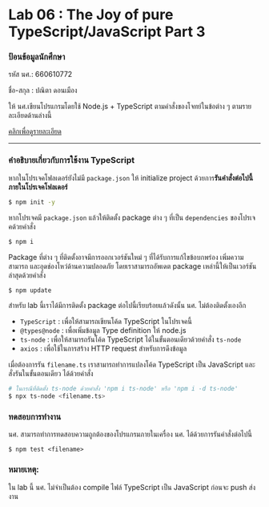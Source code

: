 # Lab 06 : The Joy of pure TypeScript/JavaScript Part 3

### ป้อนข้อมูลนักศึกษา

รหัส นศ.: 660610772

ชื่อ-สกุล : ปณิตา ดอนเมือง

ให้ นศ.เขียนโปรแกรมโดยใช้ Node.js + TypeScript ตามคำสั่งของโจทย์ในข้อต่าง ๆ ตามรายละเอียดด้านล่างนี้

[คลิกเพื่อดูรายละเอียด](https://o365cmu-my.sharepoint.com/:b:/g/personal/dome_potikanond_cmu_ac_th/EUzDKZepCp9Gsj5rsqYFRLYBaG_BsNIheMRtFGcZMp96ug?e=iXKn9C)

---

### คำอธิบายเกี่ยวกับการใช้งาน TypeScript

หากในโปรเจคโฟลเดอร์ยังไม่มี `package.json` ให้ initialize project ด้วยการ**รันคำสั่งต่อไปนี้ภายในโปรเจคโฟลเดอร์**

```bash
$ npm init -y
```

หากโปรเจคมี `package.json` แล้วให้ติดตั้ง package ต่าง ๆ ที่เป็น `dependencies` ของโปรเจคด้วยคำสั่ง

```bash
$ npm i
```

Package ที่ต่าง ๆ ที่ติดตั้งอาจมีการออกเวอร์ชันใหม่ ๆ ที่ได้รับการแก้ไขข้อบกพร่อง เพิ่มความสามารถ และอุดช่องโหว่ด้านความปลอดภัย โดยเราสามารถอัพเดต package เหล่านี้ให้เป็นเวอร์ชันล่าสุดด้วยคำสั่ง

```bash
$ npm update
```

สำหรับ lab นี้เราได้มีการติดตั้ง package ต่อไปนี้เรียบร้อยแล้วดังนั้น นศ. ไม่ต้องติดตั้งเองอีก

- `TypeScript` : เพื่อให้สามารถเขียนโค้ด TypeScript ในโปรเจคนี้
- `@types@node` : เพื่อเพิ่มข้อมูล Type definition ให้ node.js
- `ts-node` : เพื่อให้สามารถรันโค้ด TypeScript ได้ในขั้นตอนเดียวด้วยคำสั่ง `ts-node`
- `axios` : เพื่อใช้ในการสร้าง HTTP request สำหรับการดึงข้อมูล

เมื่อต้องการรัน `filename.ts` เราสามารถทำการแปลงโค้ด TypeScript เป็น JavaScript และสั่งรันในขั้นตอนเดียว ได้ด้วยคำสั่ง

```bash
# ในกรณีที่ติดตั้ง ts-node ด้วยคำสั่ง 'npm i ts-node' หรือ 'npm i -d ts-node'
$ npx ts-node <filename.ts>
```

### ทดสอบการทำงาน

นศ. สามารถทำการทดสอบความถูกต้องของโปรแกรมภายในเครื่อง นศ. ได้ด้วยการรันคำสั่งต่อไปนี้

```base
$ npm test <filename>
```

### หมายเหตุ:

ใน lab นี้ นศ. ไม่จำเป็นต้อง compile ไฟล์ TypeScript เป็น JavaScript ก่อนจะ push ส่งงาน
